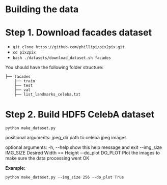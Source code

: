 # Building the data

# Step 1. Download facades dataset

- `git clone https://github.com/phillipi/pix2pix.git`
- `cd pix2pix`
- `bash ./datasets/download_dataset.sh facades`


You should have the following folder structure:

    ├── facades
        ├── train 
        ├── test 
        ├── val 
        ├── list_landmarks_celeba.txt


# Step 2. Build HDF5 CelebA dataset

`python make_dataset.py`

positional arguments:
  jpeg_dir             path to celeba jpeg images

optional arguments:
  -h, --help           show this help message and exit
  --img_size IMG_SIZE  Desired Width == Height
  --do_plot DO_PLOT    Plot the images to make sure the data processing went
                       OK


**Example:**

`python make_dataset.py --img_size 256 --do_plot True`